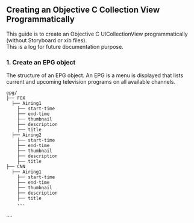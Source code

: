 ## Creating an Objective C Collection View Programmatically
This guide is to create an Objective C UICollectionView programmatically (without Storyboard or xib files). <br>
This is a log for future documentation purpose. 


### 1. Create an EPG object 
The structure of an EPG object. An EPG is a menu is displayed that lists current and upcoming television programs on all available channels.

    epg/
    ├── FOX                      
      ├── Airing1
        ├── start-time                      
        ├── end-time                       
        ├── thumbnail                      
        ├── description        
        ├── title   
      ├── Airing2  
        ├── start-time                      
        ├── end-time                       
        ├── thumbnail                      
        ├── description        
        ├── title                        
    ├── CNN    
      ├── Airing1
        ├── start-time                      
        ├── end-time                       
        ├── thumbnail                      
        ├── description        
        ├── title 
        ... 
   .... 
   
